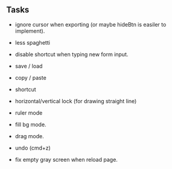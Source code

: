## Tasks
- ignore cursor when exporting (or maybe hideBtn is easiler to implement).
- less spaghetti
- disable shortcut when typing new form input.
- save / load
- copy / paste
- shortcut
- horizontal/vertical lock (for drawing straight line)
- ruler mode
- fill bg mode.
- drag mode.
- undo (cmd+z)



- fix empty gray screen when reload page.